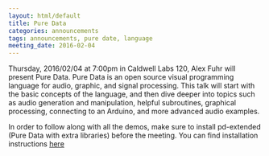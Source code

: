 ```yaml
---
layout: html/default
title: Pure Data
categories: announcements
tags: announcements, pure date, language
meeting_date: 2016-02-04
---
```


Thursday, 2016/02/04 at 7:00pm in Caldwell Labs 120, Alex Fuhr will present Pure
Data. Pure Data is an open source visual programming language for audio,
graphic, and signal processing. This talk will start with the basic concepts of
the language, and then dive deeper into topics such as audio generation and
manipulation, helpful subroutines, graphical processing, connecting to an
Arduino, and more advanced audio examples.

In order to follow along with all the demos, make sure to install pd-extended
(Pure Data with extra libraries) before the meeting. You can find installation
instructions [here](http://puredata.info/downloads/pd-extended​)

<!--assumes presenationn is a pdf-->
<!-- [download presentation]({{ site.baseurl }}/downloads/presentations/{{ page.path | remove: "_posts/" | replace: '.md', '.pdf' }}) -->




